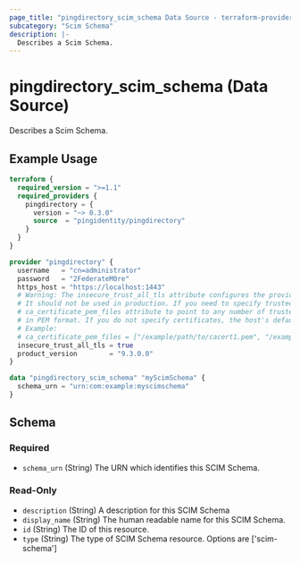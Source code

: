 ```yaml
---
page_title: "pingdirectory_scim_schema Data Source - terraform-provider-pingdirectory"
subcategory: "Scim Schema"
description: |-
  Describes a Scim Schema.
---
```


# pingdirectory_scim_schema (Data Source)

Describes a Scim Schema.

## Example Usage

```terraform
terraform {
  required_version = ">=1.1"
  required_providers {
    pingdirectory = {
      version = "~> 0.3.0"
      source  = "pingidentity/pingdirectory"
    }
  }
}

provider "pingdirectory" {
  username   = "cn=administrator"
  password   = "2FederateM0re"
  https_host = "https://localhost:1443"
  # Warning: The insecure_trust_all_tls attribute configures the provider to trust any certificate presented by the PingDirectory server.
  # It should not be used in production. If you need to specify trusted CA certificates, use the
  # ca_certificate_pem_files attribute to point to any number of trusted CA certificate files
  # in PEM format. If you do not specify certificates, the host's default root CA set will be used.
  # Example:
  # ca_certificate_pem_files = ["/example/path/to/cacert1.pem", "/example/path/to/cacert2.pem"]
  insecure_trust_all_tls = true
  product_version        = "9.3.0.0"
}

data "pingdirectory_scim_schema" "myScimSchema" {
  schema_urn = "urn:com:example:myscimschema"
}
```

<!-- schema generated by tfplugindocs -->
## Schema

### Required

- `schema_urn` (String) The URN which identifies this SCIM Schema.

### Read-Only

- `description` (String) A description for this SCIM Schema
- `display_name` (String) The human readable name for this SCIM Schema.
- `id` (String) The ID of this resource.
- `type` (String) The type of SCIM Schema resource. Options are ['scim-schema']

